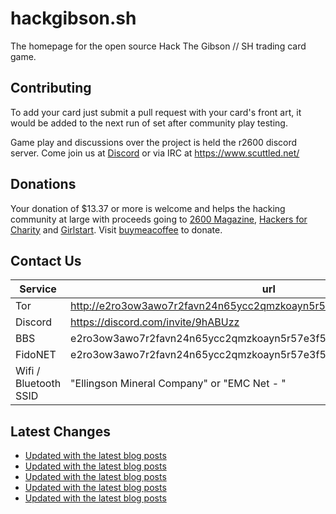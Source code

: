 # hackgibson.sh
The homepage for the open source Hack The Gibson // SH trading card game.


## Contributing

To add your card just submit a pull request with your card's front art, it would be added to the next run of set after community play testing.

Game play and discussions over the project is held the r2600 discord server. Come join us at [Discord](https://discord.com/invite/9hABUzz) or via IRC at https://www.scuttled.net/


## Donations

Your donation of $13.37 or more is welcome and helps the hacking community at large with proceeds going to [2600 Magazine](https://2600.com/), [Hackers for Charity](https://hackersforcharity.org) and [Girlstart](https://girlstart.org).  Visit [buymeacoffee](https://www.buymeacoffee.com/hackgibson.sh) to donate.


## Contact Us

Service | url
-|-
Tor | http://e2ro3ow3awo7r2favn24n65ycc2qmzkoayn5r57e3f56nvjwdcgg32ad.onion
Discord | https://discord.com/invite/9hABUzz
BBS | e2ro3ow3awo7r2favn24n65ycc2qmzkoayn5r57e3f56nvjwdcgg32ad.onion:23
FidoNET | e2ro3ow3awo7r2favn24n65ycc2qmzkoayn5r57e3f56nvjwdcgg32ad.onion:24554
Wifi / Bluetooth SSID | "Ellingson Mineral Company" or "EMC Net - <fidonet address>"

## Latest Changes
<!-- BLOG-POST-LIST:START -->
- [Updated with the latest blog posts](https://github.com/DFW2600/hackgibson.sh/commit/6761195e3759b8d47b59c72317115a4d0cf2b227)
- [Updated with the latest blog posts](https://github.com/DFW2600/hackgibson.sh/commit/1b6bd80a5b99aedb219f9baf00c62b27229dfb9e)
- [Updated with the latest blog posts](https://github.com/DFW2600/hackgibson.sh/commit/9bdf9678f9c54f23e3771e1f4ea3c0076a154590)
- [Updated with the latest blog posts](https://github.com/DFW2600/hackgibson.sh/commit/6b6be9dd76649ff5b5d392cbf66e6436df93c9fc)
- [Updated with the latest blog posts](https://github.com/DFW2600/hackgibson.sh/commit/cf707c1bf1f4b62eda1af7952eb5134c7c4d07bd)
<!-- BLOG-POST-LIST:END -->
